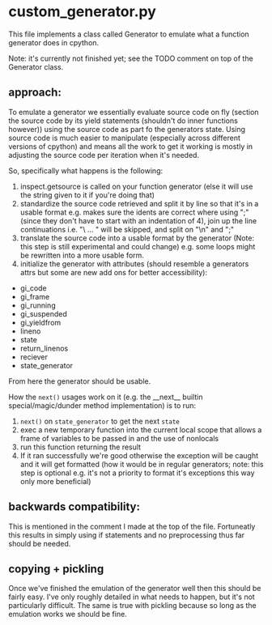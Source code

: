 # custom_generator.py

This file implements a class called Generator to emulate what a function generator does in cpython.

Note: it's currently not finished yet; see the TODO comment on top of the Generator class.

## approach:

To emulate a generator we essentially evaluate source code on fly (section the source code by its yield statements (shouldn't do inner functions however)) using the source code as part fo the generators state. Using source code is much easier to manipulate (especially across different versions of cpython) and means all the work to get it working is mostly in adjusting the source code per iteration when it's needed.

So, specifically what happens is the following:
1. inspect.getsource is called on your function generator (else it will use the string given to it if you're doing that)
2. standardize the source code retrieved and split it by line so that it's in a usable format e.g. makes sure the idents are correct where using ";" (since they don't have to start with an indentation of 4), join up the line continuations i.e. "\ ... " will be skipped, and split on "\n" and ";"
3. translate the source code into a usable format by the generator (Note: this step is still experimental and could change) e.g. some loops might be rewritten into a more usable form.
4. initialize the generator with attributes (should resemble a generators attrs but some are new add ons for better accessibility):
 - gi_code
 - gi_frame
 - gi_running
 - gi_suspended
 - gi_yieldfrom
 - lineno
 - state
 - return_linenos
 - reciever
 - state_generator

From here the generator should be usable.

How the ```next()``` usages work on it (e.g. the \_\_next\_\_ builtin special/magic/dunder method implementation) is to run:
1. ```next()``` on ```state_generator``` to get the next ```state```
2. exec a new temporary function into the current local scope that allows a frame of variables to be passed in and the use of nonlocals
3. run this function returning the result
4. If it ran successfully we're good otherwise the exception will be caught and it will get formatted (how it would be in regular generators; note: this step is optional e.g. it's not a priority to format it's exceptions this way only more beneficial)

## backwards compatibility:

This is mentioned in the comment I made at the top of the file. Fortuneatly this results in simply using if statements and no preprocessing thus far should be needed.

## copying + pickling

Once we've finished the emulation of the generator well then this should be fairly easy. I've only roughly detailed in what needs to happen, but it's not particularly difficult. The same is true with pickling because so long as the emulation works we should be fine.

